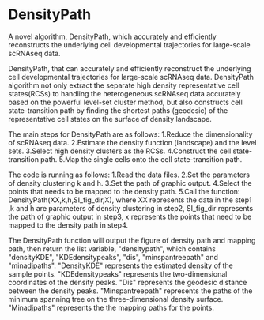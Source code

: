 # DensityPath
A novel algorithm, DensityPath, which accurately and efficiently reconstructs the underlying cell developmental trajectories for large-scale scRNAseq data.

DensityPath, that can accurately and efficiently reconstruct the underlying cell developmental trajectories for large-scale scRNAseq data. DensityPath algorithm not only extract the separate high density representative cell states(RCSs) to handling the heterogeneous scRNAseq data accurately based on the powerful level-set cluster method, but also constructs cell state-transition path by finding the shortest paths (geodesic) of the representative cell states on the surface of density landscape.

The main steps for DensityPath are as follows:
1.Reduce the dimensionality of scRNAseq data. 
2.Estimate the density function (landscape) and the level sets.
3.Select high density clusters as the RCSs.
4.Construct the cell state-transition path.
5.Map the single cells onto the cell state-transition path.

The code is running as follows:
1.Read the data files.
2.Set the parameters of density clustering k and h.
3.Set the path of graphic output.
4.Select the points that needs to be mapped to the density path.
5.Call the function: DensityPath(XX,k,h,SI_fig_dir,X), where XX represents the data in the step1 ,k and h are parameters of density clustering in step2, SI_fig_dir represents the path of graphic output in step3, x represents the points that need to be mapped to the density path in step4.


The DensityPath function will output the figure of density path and mapping path, then return the list variable, "densitypath", which contains "densityKDE", "KDEdensitypeaks", "dis", "minspantreepath" and "minadjpaths". 
"DensityKDE" represents the estimated density of the sample points.
"KDEdensitypeaks" represents the two-dimensional coordinates of the density peaks.
"Dis" represents the geodesic distance between the density peaks.
"Minspantreepath" represents the paths of the minimum spanning tree on the three-dimensional density surface.
"Minadjpaths" represents the the mapping paths for the points.

